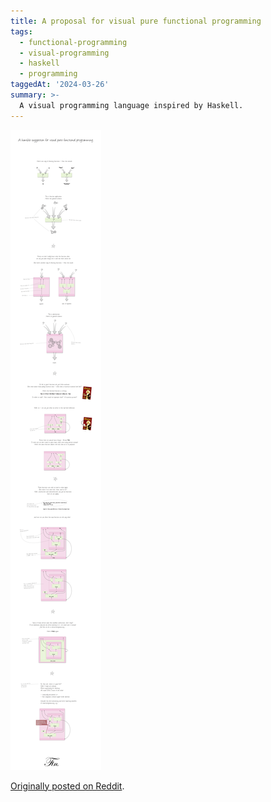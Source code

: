 ```yaml
---
title: A proposal for visual pure functional programming
tags:
  - functional-programming
  - visual-programming
  - haskell
  - programming
taggedAt: '2024-03-26'
summary: >-
  A visual programming language inspired by Haskell.
---
```



<p><img src="./visual-functional-programming.png"/></p>

[Originally posted on Reddit](https://www.reddit.com/r/haskell/comments/q7m8i/a_humble_suggestion_for_visual_pure_functional/).
